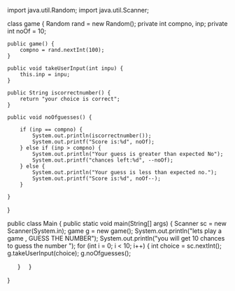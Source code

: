 import java.util.Random;
import java.util.Scanner;

class game {
    Random rand = new Random();
    private int compno, inp;
    private int noOf = 10;

    public game() {
        compno = rand.nextInt(100);
    }

    public void takeUserInput(int inpu) {
        this.inp = inpu;
    }

    public String iscorrectnumber() {
        return "your choice is correct";
    }

    public void noOfguesses() {

        if (inp == compno) {
            System.out.println(iscorrectnumber());
            System.out.printf("Score is:%d", noOf);
        } else if (inp > compno) {
            System.out.println("Your guess is greater than expected No");
            System.out.printf("chances left:%d", --noOf);
        } else {
            System.out.println("Your guess is less than expected no.");
            System.out.printf("Score is:%d", noOf--);
        }   

    }

}

public class  Main {
    public static void main(String[] args) {
        Scanner sc = new Scanner(System.in);
        game g = new game();
        System.out.println("lets play a game ,  GUESS THE NUMBER");
        System.out.println("you will get 10 chances to guess the number ");
        for (int i = 0; i < 10; i++) {
            int choice = sc.nextInt();
            g.takeUserInput(choice);
            g.noOfguesses();

        }
    }

}
